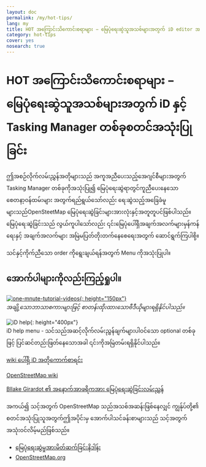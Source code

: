 ```yaml
---
layout: doc
permalink: /my/hot-tips/
lang: my
title: HOT အကြောင်းသိကောင်းစရာများ − မြေပုံရေးဆွဲသူအသစ်များအတွက် iD editor အသုံးပြုမှုစတင်ခြင်း
category: hot-tips
cover: yes
nosearch: true
---
```


HOT အကြောင်းသိကောင်းစရာများ − မြေပုံရေးဆွဲသူအသစ်များအတွက် iD နှင့် Tasking Manager တစ်ခုစတင်အသုံးပြုခြင်း
================

ဤအစဉ်လိုက်လမ်းညွှန်အတိုများသည် အကူအညီပေးသည့်အေဂျင်စီများအတွက် Tasking Manager တစ်ခုကိုအသုံးပြု၍ မြေပုံရေးဆွဲရာတွင်ကူညီပေးနေသော စေတနာ့ဝန်ထမ်းများ အတွက်ရည်ရွယ်သော်လည်း ရေ:ဆွဲသည့်အခြေခံမူများသည်OpenSteetMap မြေပုံရေးဆွဲခြင်းများအားလုံးနှင့်အတူတူပင်ဖြစ်ပါသည်။ မြေပုံရေ:ဆွဲခြင်းသည် လွယ်ကူပါသော်လည်း ၎င်းမြေပုံပေါ်ရှိအချက်အလက်များမှန်ကန်ရေးနှင့် အချက်အလက်များ အမြဲမပြတ်တိုးတက်နေစေရေးအတွက် ဆောင်ရွက်ကြပါစို့။

သင်နှင့်ကိုက်ညီသော order ကိုရွေးချယ်ရန်အတွက် Menu ကိုအသုံးပြုပါ။  

အောက်ပါများကိုလည်းကြည့်ရှုပါ။  
---------

[![one-mnute-tutorial-videos]{: height="150px"}](https://www.youtube.com/playlist?list=PLb9506_-6FMHZ3nwn9heri3xjQKrSq1hN "Humanitarian OpenStreetMap Team - တစ်မိနစ်စာ ဗီဒီယိုသင်ခန်းစာများ")  
*အချို့သောဘာသာစကားများဖြင့် စာတန်းထိုးထားသောဗီဒီယိုများရရှိနိုင်ပါသည်။*  

![iD help]{: height="400px"}  
iD help menu - သင်သည်အဆင့်လိုက်လမ်းညွှန်ချက်များပါဝင်သော optional တစ်ခုဖြင့် ပြင်ဆင်တည်းဖြတ်နေသောအခါ ၎င်းကိုအမြဲတမ်းရရှိနိုင်ပါသည်။    
  
[wiki ပေါ်ရှိ iD အတိုကောက်စာရင်း](https://wiki.openstreetmap.org/wiki/ID/Shortcuts)  

[OpenStreetMap wiki](https://wiki.openstreetmap.org/wiki/Main_Page)  

[Bllake Girardot ၏ အနောက်အာဖရိကအား မြေပုံရေးဆွဲခြင်းလမ်းညွှန်](https://wiki.openstreetmap.org/wiki/User:Bgirardot/West_African_HOT_Mapping_Tips)  

အကယ်၍ သင့်အတွက် OpenStreetMap သည်အသစ်အဆန်းဖြစ်နေလျှင် ကျွန်ုပ်တို့၏ စတင်အသုံးပြုသူအတွက်ဤအပိုင်းမှ အောက်ပါသင်ခန်းစာများသည် သင့်အတွက်အသုံးဝင်လိမ့်မည်ဖြစ်သည်။  

-  [မြေပုံရေးဆွဲမှုအားမိတ်ဆက်ခြင်းနိဒါန်း](/my/beginner/introduction/)  
-  [OpenStreetMap.org](/my/beginner/start-osm/)



[HOT logo with text]:/images/hot-tips/Hot_logo_with_text.svg
[iD help]:/images/hot-tips/iD-help.png "iD help menu - သင်သည်အဆင့်လိုက်လမ်းညွှန်ချက်များပါဝင်သော optional တစ်ခုဖြင့် ပြင်ဆင်တည်းဖြတ်နေသောအခါ ၎င်းကိုအမြဲတမ်းရရှိနိုင်ပါသည်။"
[one-mnute-tutorial-videos]: /images/hot-tips/one-mnute-tutorial-videos.png "Humanitarian OpenStreetMap Team တစ်မိနစ်စာ ဗီဒီယိုသင်ခန်းစာများ"